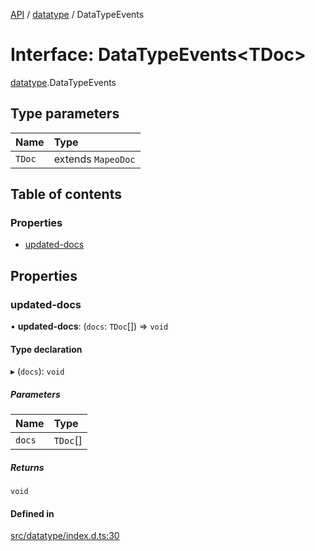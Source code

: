 [API](../README.md) / [datatype](../modules/datatype-1.md) / DataTypeEvents

# Interface: DataTypeEvents\<TDoc\>

[datatype](../modules/datatype-1.md).DataTypeEvents

## Type parameters

| Name | Type |
| :------ | :------ |
| `TDoc` | extends `MapeoDoc` |

## Table of contents

### Properties

- [updated-docs](datatype-1.DataTypeEvents.md#updated-docs)

## Properties

### updated-docs

• **updated-docs**: (`docs`: `TDoc`[]) => `void`

#### Type declaration

▸ (`docs`): `void`

##### Parameters

| Name | Type |
| :------ | :------ |
| `docs` | `TDoc`[] |

##### Returns

`void`

#### Defined in

[src/datatype/index.d.ts:30](https://github.com/digidem/mapeo-core-next/blob/53dc843a45bb963f7a880f5f7973107d5b1fb99c/src/datatype/index.d.ts#L30)
